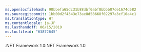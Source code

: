 ```yaml
---
ms.openlocfilehash: 90bbefa65dc31b88dbf0abf8bbbb07de1674d582
ms.sourcegitcommit: 1bb00d2f4343e73ae8d58668f02297a3cf10a4c1
ms.translationtype: HT
ms.contentlocale: ja-JP
ms.lasthandoff: 06/15/2019
ms.locfileid: "63872645"
---
```

<span data-ttu-id="6a496-101">.NET Framework 1.0</span><span class="sxs-lookup"><span data-stu-id="6a496-101">.NET Framework 1.0</span></span>